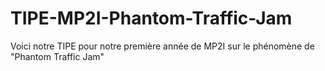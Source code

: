 # TIPE-MP2I-Phantom-Traffic-Jam
Voici notre TIPE pour notre première année de MP2I sur le phénomène de "Phantom Traffic Jam"